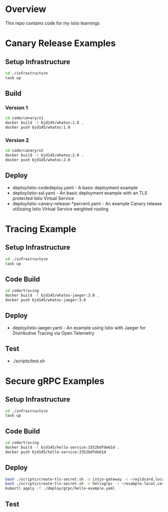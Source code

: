 # Overview
This repo contains code for my Istio learnings

# Canary Release Examples
## Setup Infrastructure 
```bash
cd ./infrastructure 
task up 
```

## Build
### Version 1
```bash
cd code/canary/v1
docker build -t bjd145/whatos:1.0 . 
docker push bjd145/whatos:1.0 
```

### Version 2
```bash
cd code/canary/v2
docker build -t bjd145/whatos:2.0 . 
docker push bjd145/whatos:2.0 
```

## Deploy
* deploy/istio-codedeploy.yaml - A basic deployment example 
* deploy/istio-ssl.yaml - An basic deployment example with an TLS protected Istio Virtual Service
* deploy/istio-canary-release-*percent.yaml - An example Canary release utilizaing Istio Virtual Service weighted routing

# Tracing Example
## Setup Infrastructure 
```bash
cd ./infrastructure 
task up 
```
## Code Build
```bash
cd code/tracing
docker build -t bjd145/whatos-jaeger:3.0 .
docker push bjd145/whatos-jaeger:3.0
```

## Deploy
* deploy/istio-jaeger.yaml - An example using Istio with Jaeger for Distributive Tracing via Open Telemetry

## Test
* ./scripts/test.sh

# Secure gRPC Examples
## Setup Infrastructure 
```bash
cd ./infrastructure 
task up 
```
## Code Build
```bash
cd code/tracing
docker build -t bjd145/hello-service:3352bdfde61d . 
docker push bjd145/hello-service:3352bdfde61d
```

## Deploy
```bash 
bash ./scripts/create-tls-secret.sh -n istio-gateway -c ~/wildcard.local.cer -k ~/wildcard.local.key -s istio-ingress-tls
bash ./scripts/create-tls-secret.sh -n hellogrpc -c ~/example.local.cer -k ~/example.local.key
kubectl apply -f ./deploy/grpc/hello-example.yaml
```

## Test

